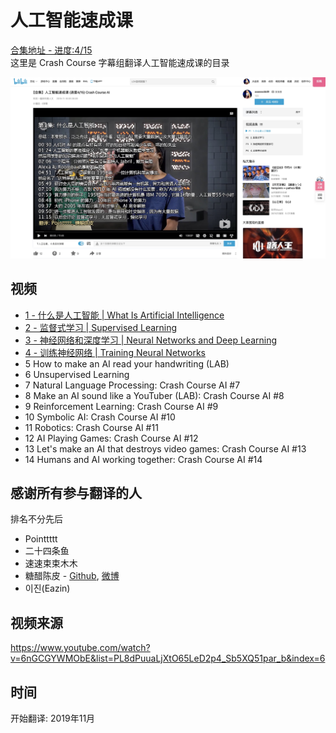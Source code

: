 # 人工智能速成课
[合集地址 - 进度:4/15](https://www.bilibili.com/video/av75822322/)  
这里是 Crash Course 字幕组翻译人工智能速成课的目录   

![题图](image/img.jpg)

## 视频
* [1 - 什么是人工智能 | What Is Artificial Intelligence](https://www.bilibili.com/video/av74336721/)
* [2 - 监督式学习 | Supervised Learning](https://www.bilibili.com/video/av75707591/)
* [3 - 神经网络和深度学习 | Neural Networks and Deep Learning](https://www.bilibili.com/video/av75821839/)
* [4 - 训练神经网络 | Training Neural Networks](https://www.bilibili.com/video/av75892466)
* 5 How to make an AI read your handwriting (LAB)
* 6 Unsupervised Learning
* 7 Natural Language Processing: Crash Course AI #7
* 8 Make an AI sound like a YouTuber (LAB): Crash Course AI #8
* 9 Reinforcement Learning: Crash Course AI #9
* 10 Symbolic AI: Crash Course AI #10
* 11 Robotics: Crash Course AI #11
* 12 AI Playing Games: Crash Course AI #12
* 13 Let's make an AI that destroys video games: Crash Course AI #13
* 14 Humans and AI working together: Crash Course AI #14

## 感谢所有参与翻译的人
排名不分先后   
* Pointtttt
* 二十四条鱼
* 速速束束木木
* 糖醋陈皮 - [Github](https://github.com/1c7/), [微博](https://www.weibo.com/u/2004104451)
* 이진(Eazin)

## 视频来源
https://www.youtube.com/watch?v=6nGCGYWMObE&list=PL8dPuuaLjXtO65LeD2p4_Sb5XQ51par_b&index=6

## 时间
开始翻译: 2019年11月   
